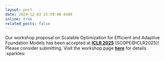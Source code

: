 ```yaml
---
layout: post
date: 2024-12-03 15:59:00-0400
inline: true
related_posts: false
---
```

<p>
Our workshop proposal on Scalable Optimization for Efficient and Adaptive Foundation Models has been accepted at <a target="_blank" href="https://iclr.cc/"><b>ICLR 2025</b></a> (SCOPE@ICLR2025)! Please consider submitting. Visit the workshop page <a target="_blank" href="https://scope-workshop.github.io/"><b>here</b></a> for details. :sparkles:
</p>